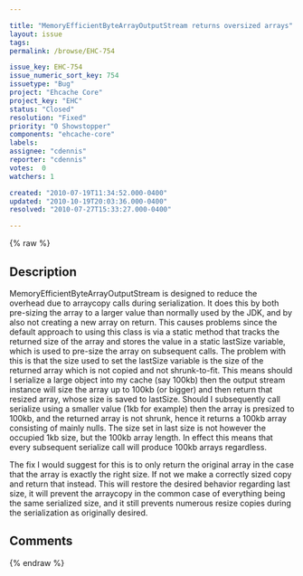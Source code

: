 ```yaml
---

title: "MemoryEfficientByteArrayOutputStream returns oversized arrays"
layout: issue
tags: 
permalink: /browse/EHC-754

issue_key: EHC-754
issue_numeric_sort_key: 754
issuetype: "Bug"
project: "Ehcache Core"
project_key: "EHC"
status: "Closed"
resolution: "Fixed"
priority: "0 Showstopper"
components: "ehcache-core"
labels: 
assignee: "cdennis"
reporter: "cdennis"
votes:  0
watchers: 1

created: "2010-07-19T11:34:52.000-0400"
updated: "2010-10-19T20:03:36.000-0400"
resolved: "2010-07-27T15:33:27.000-0400"

---
```




{% raw %}



## Description

<div markdown="1" class="description">

MemoryEfficientByteArrayOutputStream is designed to reduce the overhead due to arraycopy calls during serialization.  It does this by both pre-sizing the array to a larger value than normally used by the JDK, and by also not creating a new array on return.  This causes problems since the default approach to using this class is via a static method that tracks the returned size of the array and stores the value in a static lastSize variable, which is used to pre-size the array on subsequent calls.  The problem with this is that the size used to set the lastSize variable is the size of the returned array which is not copied and not shrunk-to-fit.  This means should I serialize a large object into my cache (say 100kb) then the output stream instance will size the array up to 100kb (or bigger) and then return that resized array, whose size is saved to lastSize.  Should I subsequently call serialize using a smaller value (1kb for example) then the array is presized to 100kb, and the returned array is not shrunk, hence it returns a 100kb array consisting of mainly nulls.  The size set in last size is not however the occupied 1kb size, but the 100kb array length.  In effect this means that every subsequent serialize call will produce 100kb arrays regardless.

The fix I would suggest for this is to only return the original array in the case that the array is exactly the right size.  If not we make a correctly sized copy and return that instead.  This will restore the desired behavior regarding last size, it will prevent the arraycopy in the common case of everything being the same serialized size, and it still prevents numerous resize copies during the serialization as originally desired.

</div>

## Comments



{% endraw %}
